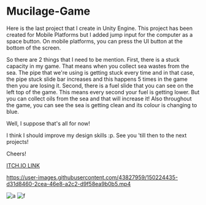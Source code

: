 # Mucilage-Game

Here is the last project that I create in Unity Engine. 
This project has been created for Mobile Platforms but I added jump input for the computer as a space button. On mobile platforms, you can press the UI button at the bottom of the screen. 

So there are 2 things that I need to be mention. First, there is a stuck capacity in my game. That means when you collect sea wastes from the sea. The pipe that we're using is getting stuck every time and in that case, the pipe stuck slide bar increases and this happens 5 times in the game then you are losing it. Second, there is a fuel slide that you can see on the left top of the game. This means every second your fuel is getting lower. But you can collect oils from the sea and that will increase it! Also throughout the game, you can see the sea is getting clean and its colour is changing to blue.


Well, I suppose that's all for now!

I think I should improve my design skills :p. See you 'till then to the next projects!

Cheers!

<p><a href="https://mertbalkan.itch.io/mucilage-game">ITCH.IO LINK</a></p>



https://user-images.githubusercontent.com/43827959/150224435-d31d8460-2cea-46e8-a2c2-d9f58ea9b0b5.mp4




![a](https://user-images.githubusercontent.com/43827959/150223419-760ac0ff-d420-41b1-9b7d-9a25a6bdb65a.png)
![f](https://user-images.githubusercontent.com/43827959/150223438-ebee9401-b28e-4216-808c-f753ad196f54.png)
